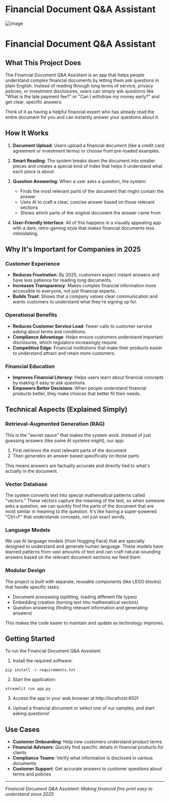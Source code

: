 # Financial Document Q&A Assistant

![image](https://github.com/user-attachments/assets/5bc60fd8-e161-43fc-8eec-e9bc8ef5c8c3)


# Financial Document Q&A Assistant

## What This Project Does

The Financial Document Q&A Assistant is an app that helps people understand complex financial documents by letting them ask questions in plain English. Instead of reading through long terms of service, privacy policies, or investment disclosures, users can simply ask questions like "What is the late payment fee?" or "Can I withdraw my money early?" and get clear, specific answers.

Think of it as having a helpful financial expert who has already read the entire document for you and can instantly answer your questions about it.

## How It Works

1. **Document Upload**: Users upload a financial document (like a credit card agreement or investment terms) or choose from pre-loaded examples.

2. **Smart Reading**: The system breaks down the document into smaller pieces and creates a special kind of index that helps it understand what each piece is about.

3. **Question Answering**: When a user asks a question, the system:
   - Finds the most relevant parts of the document that might contain the answer
   - Uses AI to craft a clear, concise answer based on those relevant sections
   - Shows which parts of the original document the answer came from

4. **User-Friendly Interface**: All of this happens in a visually appealing app with a dark, retro-gaming style that makes financial documents less intimidating.

## Why It's Important for Companies in 2025

### Customer Experience
- **Reduces Frustration**: By 2025, customers expect instant answers and have less patience for reading long documents.
- **Increases Transparency**: Makes complex financial information more accessible to everyone, not just financial experts.
- **Builds Trust**: Shows that a company values clear communication and wants customers to understand what they're signing up for.

### Operational Benefits
- **Reduces Customer Service Load**: Fewer calls to customer service asking about terms and conditions.
- **Compliance Advantage**: Helps ensure customers understand important disclosures, which regulators increasingly require.
- **Competitive Edge**: Financial institutions that make their products easier to understand attract and retain more customers.

### Financial Education
- **Improves Financial Literacy**: Helps users learn about financial concepts by making it easy to ask questions.
- **Empowers Better Decisions**: When people understand financial products better, they make choices that better fit their needs.

## Technical Aspects (Explained Simply)

### Retrieval-Augmented Generation (RAG)
This is the "secret sauce" that makes the system work. Instead of just guessing answers (like some AI systems might), our app:
1. First *retrieves* the most relevant parts of the document
2. Then *generates* an answer based specifically on those parts

This means answers are factually accurate and directly tied to what's actually in the document.

### Vector Database
The system converts text into special mathematical patterns called "vectors." These vectors capture the meaning of the text, so when someone asks a question, we can quickly find the parts of the document that are most similar in meaning to the question. It's like having a super-powered "Ctrl+F" that understands concepts, not just exact words.

### Language Models
We use AI language models (from Hugging Face) that are specially designed to understand and generate human language. These models have learned patterns from vast amounts of text and can craft natural-sounding answers based on the relevant document sections we feed them.

### Modular Design
The project is built with separate, reusable components (like LEGO blocks) that handle specific tasks:
- Document processing (splitting, loading different file types)
- Embedding creation (turning text into mathematical vectors)
- Question answering (finding relevant information and generating answers)

This makes the code easier to maintain and update as technology improves.

## Getting Started

To run the Financial Document Q&A Assistant:

1. Install the required software:
```
pip install -r requirements.txt
```

2. Start the application:
```
streamlit run app.py
```

3. Access the app in your web browser at http://localhost:8501

4. Upload a financial document or select one of our samples, and start asking questions!

## Use Cases

- **Customer Onboarding**: Help new customers understand product terms
- **Financial Advisors**: Quickly find specific details in financial products for clients
- **Compliance Teams**: Verify what information is disclosed in various documents
- **Customer Support**: Get accurate answers to customer questions about terms and policies

---

*Financial Document Q&A Assistant: Making financial fine print easy to understand since 2025*
